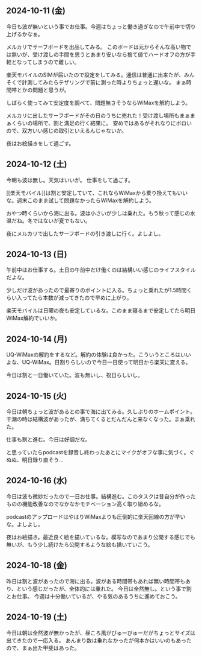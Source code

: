## 2024-10-11 (金)

今日も波が無いという事でお仕事。今週はちょっと働き過ぎなので午前中で切り上げるかなぁ。

メルカリでサーフボードを出品してみる。
このボードは元からそんな高い物では無いが、受け渡しの手間を思うとあまり安いなら捨て値でハードオフの方が手軽となってしまうので難しい。

楽天モバイルのSIMが届いたので設定をしてみる。通信は普通に出来たが、みんそくで計測してみたらテザリングで前に測った時よりちょっと遅いな。
まぁ時間帯とかの問題と思うが。

しばらく使ってみて安定度を調べて、問題無さそうならWiMaxを解約しよう。

メルカリに出したサーフボードがその日のうちに売れた！受け渡し場所もまぁまぁくらいの場所で、割と満足の行く結果に。
安めではあるがそれなりにボロいので、双方いい感じの取引といえるんじゃないか。

夜はお絵描きをして過ごす。

## 2024-10-12 (土)

今朝も波は無し。天気はいいが。
仕事をして過ごす。

[[楽天モバイル]]は割と安定していて、これならWiMaxから乗り換えてもいいな。週末このまま試して問題なかったらWiMaxを解約しよう。

おやつ時くらいから海に出る。波は小さいが少しは乗れた。もう秋って感じの水温だね。冬ではないが夏でもない。

夜にメルカリで出したサーフボードの引き渡しに行く。よしよし。

## 2024-10-13 (日)

午前中はお仕事する。土日の午前中だけ働くのは結構いい感じのライフスタイルだよな。

少しだけ波があったので最寄りのポイントに入る。ちょっと乗れたが1.5時間くらい入ってたら本数が減ってきたので早めに上がり。

楽天モバイルは日曜の夜も安定しているな。このまま寝るまで安定してたら明日WiMax解約でいいか。

## 2024-10-14 (月)

UQ-WiMaxの解約をするなど。解約の体験は良かった。こういうところはいいよな、UQ-WiMax。日割りらしいので今日一日使って明日から楽天に変える。

今日は割と一日働いていた。波も無いし、祝日らしいし。

## 2024-10-15 (火)

今日は朝ちょっと波があるとの事で海に出てみる。久しぶりのホームポイント。干潮の時は結構波があったが、満ちてくるとだんだんと来なくなった。まぁ乗れた。

仕事も割と進む。今日は好調だな。

と思っていたらpodcastを録音し終わったあとにマイクがオフな事に気づく。ぐぬぬ、明日録り直そう…

## 2024-10-16 (水)

今日は波も微妙だったので一日お仕事。結構進む。このタスクは昔自分が作ったものの機能改善なのでなかなかモチベーション高く取り組めるな。

podcastのアップロードはやはりWiMaxよりも圧倒的に楽天回線の方が早いな。よしよし。

夜はお絵描き。最近良く絵を描いているな。模写なのであまり公開する感じでも無いが、もう少し続けたら公開するような絵も描いていこう。

## 2024-10-18 (金)

昨日は割と波があったので海に出る。波がある時間帯もあれば無い時間帯もあり、という感じだったが、全体的には乗れた。
今日は全然無し。という事で割とお仕事。
今週は十分働いているが、やる気のあるうちに進めておこう。

## 2024-10-19 (土)

今日は朝は全然波が無かったが、昼ころ風がびゅーびゅーだがちょっとサイズは出てきたので一応入る。
あんまり数は乗れなかったが何本かはいいのもあったので、まぁ出た甲斐はあった。